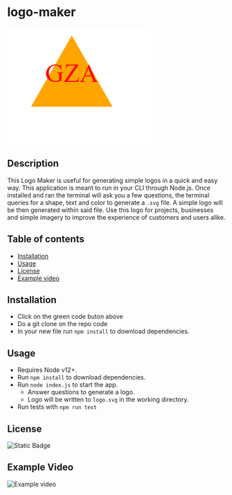 # logo-maker
![triangle logo](assets/Screenshot%202024-04-20%20004238.png)

## Description
This Logo Maker is useful for generating simple logos in a quick and easy way. 
This application is meant to run in your CLI through Node.js. Once installed and ran the terminal will ask you a few questions, the terminal queries for a shape, text and color to generate a `.svg` file. A simple logo will be then generated within said file. Use this logo for projects, businesses and simple imagery to improve the experience of customers and users alike.

## Table of contents
- [Installation](#installation)
- [Usage](#usage)
- [License](#license)
- [Example video](#example-video)


## Installation
- Click on the green code buton above
- Do a git clone on the repo code
- In your new file run `npm install` to download dependencies.

## Usage

- Requires Node v12+.
- Run `npm install` to download dependencies.
- Run `node index.js` to start the app.
  - Answer questions to generate a logo.
  - Logo will be written to `logo.svg` in the working directory.
- Run tests with `npm run test`

## License
![Static Badge](https://img.shields.io/badge/license-MIT-blue)

## Example Video
![Example video](https://watch.screencastify.com/v/vPNqh233zQBuSP2EnYXj)